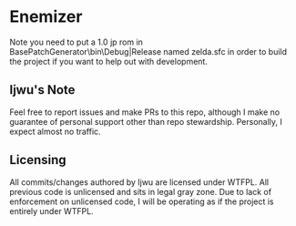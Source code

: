 # Enemizer

Note you need to put a 1.0 jp rom in BasePatchGenerator\bin\Debug|Release named zelda.sfc in order to build the project if you want to help out with development.

## Ijwu's Note

Feel free to report issues and make PRs to this repo, although I make no guarantee of personal support other than repo stewardship. Personally, I expect almost no traffic.


## Licensing

All commits/changes authored by Ijwu <Hussein Farran> are licensed under WTFPL. All previous code is unlicensed and sits in legal gray zone. Due to lack of enforcement on unlicensed code, I will be operating as if the project is entirely under WTFPL.